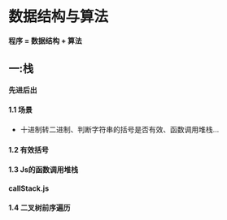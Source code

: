 # 数据结构与算法

**程序 = 数据结构 + 算法**

## 一:栈

**先进后出**

#### 1.1 场景

- 十进制转二进制、判断字符串的括号是否有效、函数调用堆栈...

#### 1.2 有效括号

#### 1.3 Js的函数调用堆栈

**callStack.js**

#### 1.4 二叉树前序遍历
